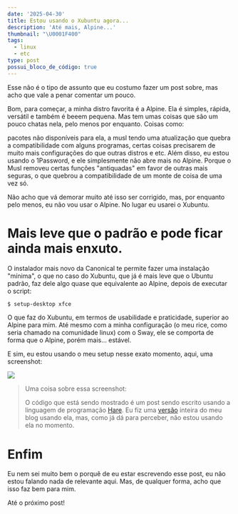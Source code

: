 ```yaml
---
date: '2025-04-30'
title: Estou usando o Xubuntu agora...
description: 'Até mais, Alpine...'
thumbnail: "\U0001F400"
tags:
  - linux
  - etc
type: post
possui_bloco_de_código: true
---
```

Esse não é o tipo de assunto que eu costumo fazer um post sobre, mas acho que
vale a penar comentar um pouco.

Bom, para começar, a minha distro favorita é a Alpine. Ela é simples, rápida,
versátil e também é beeem pequena. Mas tem umas coisas que são um pouco chatas
nela, pelo menos por enquanto. Coisas como:

pacotes não disponíveis para ela, a musl tendo uma atualização que quebra a
compatibilidade com alguns programas, certas coisas precisarem de muito mais
configurações do que outras distros e etc. Além disso, eu
estou usando o 1Password, e ele simplesmente não abre mais no Alpine. Porque o
Musl removeu certas funções "antiquadas" em favor de outras mais seguras, o que
quebrou a compatibilidade de um monte de coisa de uma vez só.

Não acho que vá demorar muito até isso ser corrigido, mas, por enquanto pelo
menos, eu não vou usar o Alpine. No lugar eu usarei o Xubuntu.

# Mais leve que o padrão e pode ficar ainda mais enxuto.

O instalador mais novo da Canonical te permite fazer uma instalação "mínima", o
que no caso do Xubuntu, que já é mais leve que o Ubuntu padrão, faz dele algo
quase que equivalente ao Alpine, depois de executar o script:

```sh
$ setup-desktop xfce
```

O que faz do Xubuntu, em termos de usabilidade e
praticidade, superior ao Alpine para mim. Até mesmo com a minha configuração (o
meu rice, como seria chamado na comunidade linux) com o Sway, ele se comporta
de forma que o Alpine, porém mais... estável.

E sim, eu estou usando o meu setup nesse exato momento, aqui, uma screenshot:

![](/assets/media/posts/8WFk.png)
> Uma coisa sobre essa screenshot:
>
> O código que está sendo mostrado é um post sendo escrito usando a linguagem
> de programação [Hare](https://harelang.org). Eu fiz uma 
> [versão](https://github.com/ventriloquo/ventriloquo.github.io/tree/3a88160a8303c03924acfbb2eaa4d07d7c7eeac2)
> inteira do meu blog usando ela, mas, como já dá para perceber, não estou 
> usando ela no momento.


# Enfim

Eu nem sei muito bem o porquê de eu estar escrevendo esse post, eu não estou
falando nada de relevante aqui. Mas, de qualquer forma, acho que isso faz bem
para mim.

Até o próximo post!
